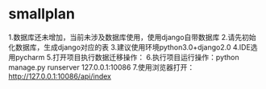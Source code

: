 # smallplan
1.数据库还未增加，当前未涉及数据库使用，使用django自带数据库
2.请先初始化数据库，生成django对应的表
3.建议使用环境python3.0+django2.0
4.IDE选用pycharm
5.打开项目执行数据迁移操作：
6.执行项目运行操作：python manage.py runserver 127.0.0.1:10086
7.使用浏览器打开：http://127.0.0.1:10086/api/index


